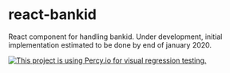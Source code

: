 # react-bankid
React component for handling bankid. Under development, initial implementation estimated to be done by end of january 2020.

[![This project is using Percy.io for visual regression testing.](https://percy.io/static/images/percy-badge.svg)](https://percy.io/Zigned/zigned-frontend)